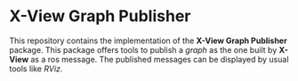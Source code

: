 # X-View Graph Publisher
This repository contains the implementation of the __X-View Graph Publisher__ 
package. This package offers tools to publish a _graph_ as the one built by 
__X-View__ as a ros message. The published messages can be displayed by usual
 tools like _RViz_.
